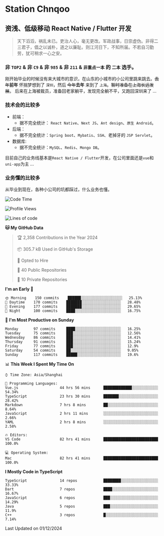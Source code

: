 # Station Chnqoo

## 资浅、低级移动 React Native / Flutter 开发

> 天下滔滔，祸乱未已。吏治人心，毫无更改。军政战事，日崇虚伪。非得二三君子，倡之以诚朴，道之以廉耻。则江河日下，不知所届。不若自习勤劳，犹可稍求一心之安。

### 非 `TOP2` & 非 `C9` & 非 `985` & 非 `211` & `非重点一本` 的 `二本` 选手。

刚开始毕业的时候没有来大城市的意识，在山东的小城市的小公司里跳来跳去。~~去年~~**前年** 怀揣梦想到了 `深圳`，然后 ~~今年~~**去年** 来到了 `上海`。~~暂时准备在上海长远发展~~。
后来在上海被裁员，准备回老家躺平，发现完全躺不平，又跑回深圳来了 ...

### 技术会的比较多

- 前端：
  - 据不完全统计： `React Native`、`Next JS`、`Ant design`、`原生 Android`。
- 后端：
  - 据不完全统计：`Spring boot`、`Mybatis`、`SSH`、老掉牙的 `JSP Servlet`。
- 数据库:
  - 据不完全统计：`MySQL`、`Redis`、`Mongo DB`。

目前自己的业务线基本是`React Native / Flutter`开发，在公司里面还是`vue`和`uni-app`为主 ...

### 业务懂的比较多

从毕业到现在，各种小公司的坑都踩过，什么业务也懂。

<!--START_SECTION:waka-->
![Code Time](http://img.shields.io/badge/Code%20Time-6%2C763%20hrs%2034%20mins-blue)

![Profile Views](http://img.shields.io/badge/Profile%20Views-2-blue)

![Lines of code](https://img.shields.io/badge/From%20Hello%20World%20I%27ve%20Written-465%20Thousand%20lines%20of%20code-blue)

**🐱 My GitHub Data** 

> 🏆 2,358 Contributions in the Year 2024
 > 
> 📦 305.7 kB Used in GitHub's Storage 
 > 
> 💼 Opted to Hire
 > 
> 📜 40 Public Repositories 
 > 
> 🔑 10 Private Repositories  
 > 
**I'm an Early 🐤** 

```text
🌞 Morning    150 commits    ██████░░░░░░░░░░░░░░░░░░░   25.13% 
🌆 Daytime    170 commits    ███████░░░░░░░░░░░░░░░░░░   28.48% 
🌃 Evening    177 commits    ███████░░░░░░░░░░░░░░░░░░   29.65% 
🌙 Night      100 commits    ████░░░░░░░░░░░░░░░░░░░░░   16.75%

```
📅 **I'm Most Productive on Sunday** 

```text
Monday       97 commits     ████░░░░░░░░░░░░░░░░░░░░░   16.25% 
Tuesday      75 commits     ███░░░░░░░░░░░░░░░░░░░░░░   12.56% 
Wednesday    86 commits     ███░░░░░░░░░░░░░░░░░░░░░░   14.41% 
Thursday     91 commits     ███░░░░░░░░░░░░░░░░░░░░░░   15.24% 
Friday       77 commits     ███░░░░░░░░░░░░░░░░░░░░░░   12.9% 
Saturday     54 commits     ██░░░░░░░░░░░░░░░░░░░░░░░   9.05% 
Sunday       117 commits    █████░░░░░░░░░░░░░░░░░░░░   19.6%

```


📊 **This Week I Spent My Time On** 

```text
⌚︎ Time Zone: Asia/Shanghai

💬 Programming Languages: 
Vue.js                   44 hrs 56 mins      █████████████░░░░░░░░░░░░   54.34% 
TypeScript               23 hrs 30 mins      ███████░░░░░░░░░░░░░░░░░░   28.42% 
Markdown                 7 hrs 8 mins        ██░░░░░░░░░░░░░░░░░░░░░░░   8.64% 
JavaScript               2 hrs 11 mins       ░░░░░░░░░░░░░░░░░░░░░░░░░   2.66% 
YAML                     2 hrs 8 mins        ░░░░░░░░░░░░░░░░░░░░░░░░░   2.58%

🔥 Editors: 
VS Code                  82 hrs 41 mins      █████████████████████████   100.0%

💻 Operating System: 
Mac                      82 hrs 41 mins      █████████████████████████   100.0%

```

**I Mostly Code in TypeScript** 

```text
TypeScript               14 repos            ████████░░░░░░░░░░░░░░░░░   33.33% 
Dart                     7 repos             ████░░░░░░░░░░░░░░░░░░░░░   16.67% 
JavaScript               6 repos             ███░░░░░░░░░░░░░░░░░░░░░░   14.29% 
Java                     5 repos             ███░░░░░░░░░░░░░░░░░░░░░░   11.9% 
C++                      3 repos             █░░░░░░░░░░░░░░░░░░░░░░░░   7.14%

```



 Last Updated on 01/12/2024
<!--END_SECTION:waka-->

<!---
ChenqiaoStation/ChenqiaoStation is a ✨ special ✨ repository because its `README.md` (this file) appears on your GitHub profile.
You can click the Preview link to take a look at your changes.
--->
